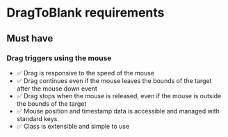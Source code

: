 # DragToBlank requirements

## Must have

### Drag triggers using the mouse

-   ✅ Drag is responsive to the speed of the mouse
-   ✅ Drag continues even if the mouse leaves the bounds of the target after the mouse down event
-   ✅ Drag stops when the mouse is released, even if the mouse is outside the bounds of the target
-   ✅ Mouse position and timestamp data is accessible and managed with standard keys.
-   ✅ Class is extensible and simple to use
